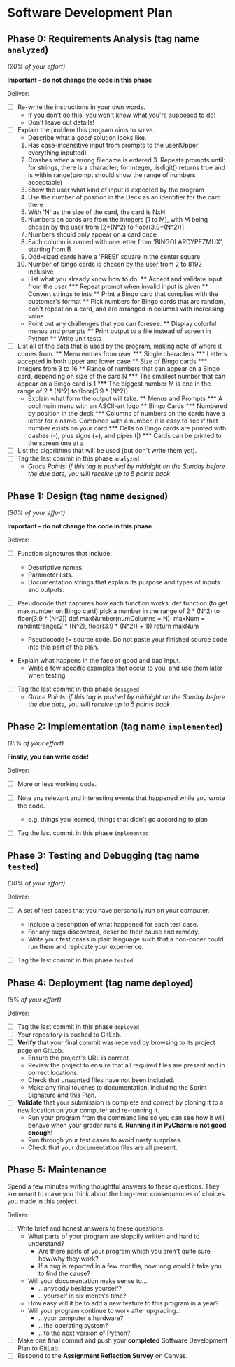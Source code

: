# Software Development Plan

## Phase 0: Requirements Analysis (tag name `analyzed`)
*(20% of your effort)*

**Important - do not change the code in this phase**

Deliver:

*   [ ] Re-write the instructions in your own words.
    *   If you don't do this, you won't know what you're supposed to do!
    *   Don't leave out details!
*   [ ] Explain the problem this program aims to solve.
    *   Describe what a *good* solution looks like.
	1. Has case-insensitive input from prompts to the user(Upper everything inputted)
	2. Crashes when a wrong filename is entered
    	3. Repeats prompts until: for strings, there is a character; for integer, .isdigit() returns true and is within range(prompt should show the range of numbers acceptable)
	4. Show the user what kind of input is expected by the program
	5. Use the number of position in the Deck as an identifier for the card there
	6. With 'N' as the size of the card, the card is NxN
	7. Numbers on cards are from the integers [1 to M], with M being chosen by the user from [2*(N^2) to floor(3.9*(N^2))]
	8. Numbers should only appear on a card once
	9. Each column is named with one letter from 'BINGOLARDYPEZMUX', starting from B
	10. Odd-sized cards have a 'FREE!' square in the center square
	11. Number of bingo cards is chosen by the user from 2 to 8192 inclusive
    *   List what you already know how to do.
	** Accept and validate input from the user
	*** Repeat prompt when invalid input is given
	** Convert strings to ints
	** Print a Bingo card that complies with the customer's format
	** Pick numbers for Bingo cards that are random, don't repeat on a card, and are arranged in columns with increasing value
    *   Point out any challenges that you can foresee.
	** Display colorful menus and prompts
	** Print output to a file instead of screen in Python
	** Write unit tests
*   [ ] List all of the data that is used by the program, making note of where it comes from.
	** Menu entries from user
	*** Single characters
	*** Letters accepted in both upper and lower case
	** Size of Bingo cards
	*** Integers from 3 to 16
	** Range of numbers that can appear on a Bingo card, depending on size of the card N
	*** The smallest number that can appear on a Bingo card is 1
	*** The biggest number M is one in the range of 2 * (N^2) to floor(3.9 * (N^2))
    *   Explain what form the output will take.
	** Menus and Prompts
	*** A cool main menu with an ASCII-art logo
	** Bingo Cards
	*** Numbered by position in the deck
	*** Columns of numbers on the cards have a letter for a name.  Combined with a number, it is easy to see if that number exists on your card
	*** Cells on Bingo cards are printed with dashes (-), plus signs (+), and pipes (|)
	*** Cards can be printed to the screen one at a
*   [ ] List the algorithms that will be used (but don't write them yet).
*   [ ] Tag the last commit in this phase `analyzed`
    *   *Grace Points: if this tag is pushed by midnight on the Sunday before the due date, you will receive up to 5 points back*


## Phase 1: Design (tag name `designed`)
*(30% of your effort)*

**Important - do not change the code in this phase**

Deliver:

*   [ ] Function signatures that include:
    *   Descriptive names.
    *   Parameter lists.
    *   Documentation strings that explain its purpose and types of inputs and outputs.
*   [ ] Pseudocode that captures how each function works.
	def function (to get max number on Bingo card)
		pick a number in the range of 2 * (N^2) to floor(3.9 * (N^2))
	def maxNumber(numColumns = N):
		maxNum = randint(range(2 * (N^2), floor(3.9 * (N^2)) + 1))
		return maxNum
		
    *   Pseudocode != source code.  Do not paste your finished source code into this part of the plan.
*   Explain what happens in the face of good and bad input.
    *   Write a few specific examples that occur to you, and use them later when testing
*   [ ] Tag the last commit in this phase `designed`
    *   *Grace Points: if this tag is pushed by midnight on the Sunday before the due date, you will receive up to 5 points back*


## Phase 2: Implementation (tag name `implemented`)
*(15% of your effort)*

**Finally, you can write code!**

Deliver:

*   [ ] More or less working code.
*   [ ] Note any relevant and interesting events that happened while you wrote the code.
    *   e.g. things you learned, things that didn't go according to plan
*   [ ] Tag the last commit in this phase `implemented`


## Phase 3: Testing and Debugging (tag name `tested`)
*(30% of your effort)*

Deliver:

*   [ ] A set of test cases that you have personally run on your computer.
    *   Include a description of what happened for each test case.
    *   For any bugs discovered, describe their cause and remedy.
    *   Write your test cases in plain language such that a non-coder could run them and replicate your experience.
*   [ ] Tag the last commit in this phase `tested`


## Phase 4: Deployment (tag name `deployed`)
*(5% of your effort)*

Deliver:

*   [ ] Tag the last commit in this phase `deployed`
*   [ ] Your repository is pushed to GitLab.
*   [ ] **Verify** that your final commit was received by browsing to its project page on GitLab.
    *   Ensure the project's URL is correct.
    *   Review the project to ensure that all required files are present and in correct locations.
    *   Check that unwanted files have not been included.
    *   Make any final touches to documentation, including the Sprint Signature and this Plan.
*   [ ] **Validate** that your submission is complete and correct by cloning it to a new location on your computer and re-running it.
	*	Run your program from the command line so you can see how it will behave when your grader runs it.  **Running it in PyCharm is not good enough!**
    *   Run through your test cases to avoid nasty surprises.
    *   Check that your documentation files are all present.


## Phase 5: Maintenance

Spend a few minutes writing thoughtful answers to these questions.  They are meant to make you think about the long-term consequences of choices you made in this project.

Deliver:

*   [ ] Write brief and honest answers to these questions:
    *   What parts of your program are sloppily written and hard to understand?
        *   Are there parts of your program which you aren't quite sure how/why they work?
        *   If a bug is reported in a few months, how long would it take you to find the cause?
    *   Will your documentation make sense to...
        *   ...anybody besides yourself?
        *   ...yourself in six month's time?
    *   How easy will it be to add a new feature to this program in a year?
    *   Will your program continue to work after upgrading...
        *   ...your computer's hardware?
        *   ...the operating system?
        *   ...to the next version of Python?
*   [ ] Make one final commit and push your **completed** Software Development Plan to GitLab.
*   [ ] Respond to the **Assignment Reflection Survey** on Canvas.
